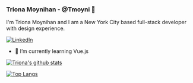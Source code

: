 ### Triona Moynihan - @Tmoyni 👋
I'm Triona Moynihan and I am a New York City based full-stack developer with design experience.

<p>
  <a href="https://www.linkedin.com/in/trionamoynihan/">
  <img src="https://img.shields.io/badge/-LinkedIn-%233781da" alt="LinkedIn"/></a> 
</p>

- 🌱 I’m currently learning Vue.js



[![Triona's github stats](https://github-readme-stats.vercel.app/api?username=tmoyni)](https://github.com/anuraghazra/github-readme-stats)


[![Top Langs](https://github-readme-stats.vercel.app/api/top-langs/?username=tmoyni)](https://github.com/anuraghazra/github-readme-stats)



<!--
**Tmoyni/Tmoyni** is a ✨ _special_ ✨ repository because its `README.md` (this file) appears on your GitHub profile.

Here are some ideas to get you started:

- 🔭 I’m currently working on ...
- 🌱 I’m currently learning ...
- 👯 I’m looking to collaborate on ...
- 🤔 I’m looking for help with ...
- 💬 Ask me about ...
- 📫 How to reach me: ...
- 😄 Pronouns: ...
- ⚡ Fun fact: ...
-->
